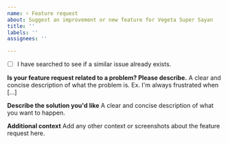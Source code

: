 ```yaml
---
name: ⚡ Feature request
about: Suggest an improvement or new feature for Vegeta Super Sayan
title: ''
labels: ''
assignees: ''

---
```

- [ ] I have searched to see if a similar issue already exists.


**Is your feature request related to a problem? Please describe.**
A clear and concise description of what the problem is. Ex. I'm always frustrated when [...]

**Describe the solution you'd like**
A clear and concise description of what you want to happen.

**Additional context**
Add any other context or screenshots about the feature request here.
